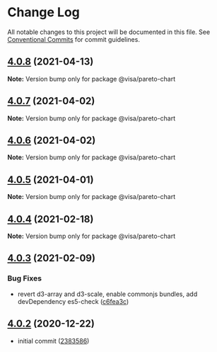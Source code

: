 # Change Log

All notable changes to this project will be documented in this file.
See [Conventional Commits](https://conventionalcommits.org) for commit guidelines.

## [4.0.8](https://github.com/visa/visa-chart-components/compare/@visa/pareto-chart@4.0.7...@visa/pareto-chart@4.0.8) (2021-04-13)

**Note:** Version bump only for package @visa/pareto-chart





## [4.0.7](https://github.com/visa/visa-chart-components/compare/@visa/pareto-chart@4.0.6...@visa/pareto-chart@4.0.7) (2021-04-02)

**Note:** Version bump only for package @visa/pareto-chart





## [4.0.6](https://github.com/visa/visa-chart-components/compare/@visa/pareto-chart@4.0.5...@visa/pareto-chart@4.0.6) (2021-04-02)

**Note:** Version bump only for package @visa/pareto-chart





## [4.0.5](https://github.com/visa/visa-chart-components/compare/@visa/pareto-chart@4.0.3...@visa/pareto-chart@4.0.5) (2021-04-01)

**Note:** Version bump only for package @visa/pareto-chart





## [4.0.4](https://github.com/visa/visa-chart-components/compare/@visa/pareto-chart@4.0.3...@visa/pareto-chart@4.0.4) (2021-02-18)

**Note:** Version bump only for package @visa/pareto-chart

## [4.0.3](https://github.com/visa/visa-chart-components/compare/@visa/pareto-chart@4.0.2...@visa/pareto-chart@4.0.3) (2021-02-09)

### Bug Fixes

- revert d3-array and d3-scale, enable commonjs bundles, add devDependency es5-check ([c6fea3c](https://github.com/visa/visa-chart-components/commit/c6fea3c601dfc4650b52996721ead03a1b363e2b))

## [4.0.2](https://github.com/visa/visa-chart-components/tree/%40visa/pareto-chart%404.0.2) (2020-12-22)

- initial commit ([2383586](https://github.com/visa/visa-chart-components/commit/238358698bb59b8f20f424eeedc7235f51e02037))
